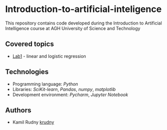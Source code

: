 # Introduction-to-artificial-inteligence
This repository contains code developed during the Introduction to Artificial Intelligence course at AGH University of Science and Technology

## Covered topics

- [Lab1](https://github.com/krudny/Image-processing/tree/main/Lab1-linear-regression) - linear and logistic regression

## Technologies

- Programming language: *Python*
- Libraries: *SciKit-learn*, *Pandas*, *numpy*, *matplotlib*
- Development environment: *Pycharm*, *Jupyter Notebook*

## Authors

- Kamil Rudny [krudny](https://github.com/krudny)
